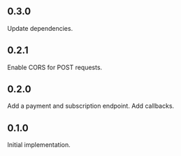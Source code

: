 ## 0.3.0

Update dependencies.

## 0.2.1

Enable CORS for POST requests.

## 0.2.0

Add a payment and subscription endpoint. Add callbacks.

## 0.1.0

Initial implementation.
